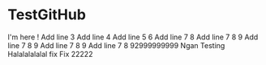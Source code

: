 # TestGitHub
I'm here !
Add line 3
Add line 4
Add line 5 6
Add line 7 8
Add line 7 8 9
Add line 7 8 9
Add line 7 8 9
Add line 7 8 92999999999
Ngan Testing
Halalalalalal fix
Fix 22222